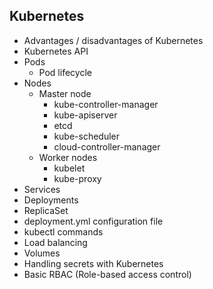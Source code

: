 ## Kubernetes

- Advantages / disadvantages of Kubernetes
- Kubernetes API
- Pods
  - Pod lifecycle
- Nodes
  - Master node
    - kube-controller-manager
    - kube-apiserver
    - etcd
    - kube-scheduler
    - cloud-controller-manager
  - Worker nodes
    - kubelet
    - kube-proxy
- Services
- Deployments
- ReplicaSet
- deployment.yml configuration file
- kubectl commands
- Load balancing
- Volumes
- Handling secrets with Kubernetes
- Basic RBAC (Role-based access control)
